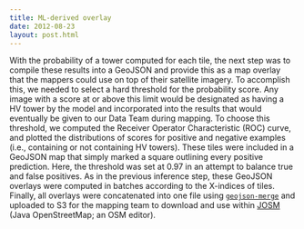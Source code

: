 ```yaml
---
title: ML-derived overlay
date: 2012-08-23
layout: post.html
---
```


With the probability of a tower computed for each tile, the next step was to compile these results into a GeoJSON and provide this as a map overlay that the mappers could use on top of their satellite imagery. To accomplish this, we needed to select a hard threshold for the probability score. Any image with a score at or above this limit would be designated as having a HV tower by the model and incorporated into the results that would eventually be given to our Data Team during mapping. To choose this threshold, we computed the Receiver Operator Characteristic (ROC) curve, and plotted the distributions of scores for positive and negative examples (i.e., containing or not containing HV towers). These tiles were included in a GeoJSON map that simply marked a square outlining every positive prediction. Here, the threshold was set at 0.97 in an attempt to balance true and false positives. As in the previous inference step, these GeoJSON overlays were computed in batches according to the X-indices of tiles. Finally, all overlays were concatenated into one file using [`geojson-merge`](https://github.com/mapbox/geojson-merge) and uploaded to S3 for the mapping team to download and use within [JOSM](https://josm.openstreetmap.de/) (Java OpenStreetMap; an OSM editor).

